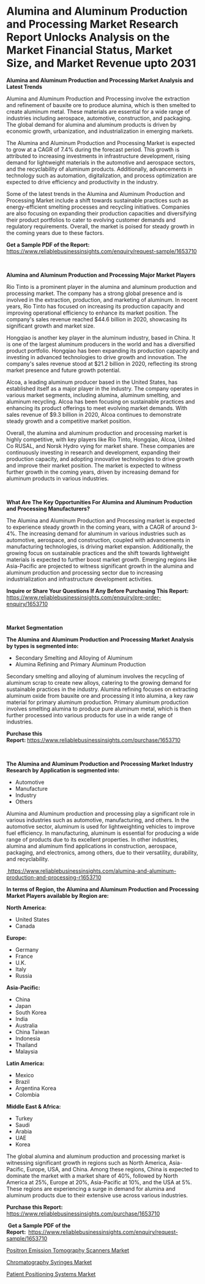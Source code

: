 <p><h1>Alumina and Aluminum Production and Processing Market Research Report Unlocks Analysis on the Market Financial Status, Market Size, and Market Revenue upto 2031</h1></p><p><strong>Alumina and Aluminum Production and Processing Market Analysis and Latest Trends</strong></p>
<p><p>Alumina and Aluminum Production and Processing involve the extraction and refinement of bauxite ore to produce alumina, which is then smelted to create aluminum metal. These materials are essential for a wide range of industries including aerospace, automotive, construction, and packaging. The global demand for alumina and aluminum products is driven by economic growth, urbanization, and industrialization in emerging markets.</p><p>The Alumina and Aluminum Production and Processing Market is expected to grow at a CAGR of 7.4% during the forecast period. This growth is attributed to increasing investments in infrastructure development, rising demand for lightweight materials in the automotive and aerospace sectors, and the recyclability of aluminum products. Additionally, advancements in technology such as automation, digitalization, and process optimization are expected to drive efficiency and productivity in the industry.</p><p>Some of the latest trends in the Alumina and Aluminum Production and Processing Market include a shift towards sustainable practices such as energy-efficient smelting processes and recycling initiatives. Companies are also focusing on expanding their production capacities and diversifying their product portfolios to cater to evolving customer demands and regulatory requirements. Overall, the market is poised for steady growth in the coming years due to these factors.</p></p>
<p><strong>Get a Sample PDF of the Report:&nbsp;</strong> <a href="https://www.reliablebusinessinsights.com/enquiry/request-sample/1653710">https://www.reliablebusinessinsights.com/enquiry/request-sample/1653710</a></p>
<p>&nbsp;</p>
<p><strong>Alumina and Aluminum Production and Processing Major Market Players</strong></p>
<p><p>Rio Tinto is a prominent player in the alumina and aluminum production and processing market. The company has a strong global presence and is involved in the extraction, production, and marketing of aluminum. In recent years, Rio Tinto has focused on increasing its production capacity and improving operational efficiency to enhance its market position. The company's sales revenue reached $44.6 billion in 2020, showcasing its significant growth and market size.</p><p>Hongqiao is another key player in the aluminum industry, based in China. It is one of the largest aluminum producers in the world and has a diversified product portfolio. Hongqiao has been expanding its production capacity and investing in advanced technologies to drive growth and innovation. The company's sales revenue stood at $21.2 billion in 2020, reflecting its strong market presence and future growth potential.</p><p>Alcoa, a leading aluminum producer based in the United States, has established itself as a major player in the industry. The company operates in various market segments, including alumina, aluminum smelting, and aluminum recycling. Alcoa has been focusing on sustainable practices and enhancing its product offerings to meet evolving market demands. With sales revenue of $9.3 billion in 2020, Alcoa continues to demonstrate steady growth and a competitive market position.</p><p>Overall, the alumina and aluminum production and processing market is highly competitive, with key players like Rio Tinto, Hongqiao, Alcoa, United Co RUSAL, and Norsk Hydro vying for market share. These companies are continuously investing in research and development, expanding their production capacity, and adopting innovative technologies to drive growth and improve their market position. The market is expected to witness further growth in the coming years, driven by increasing demand for aluminum products in various industries.</p></p>
<p>&nbsp;</p>
<p><strong>What Are The Key Opportunities For Alumina and Aluminum Production and Processing Manufacturers?</strong></p>
<p><p>The Alumina and Aluminum Production and Processing market is expected to experience steady growth in the coming years, with a CAGR of around 3-4%. The increasing demand for aluminum in various industries such as automotive, aerospace, and construction, coupled with advancements in manufacturing technologies, is driving market expansion. Additionally, the growing focus on sustainable practices and the shift towards lightweight materials is expected to further boost market growth. Emerging regions like Asia-Pacific are projected to witness significant growth in the alumina and aluminum production and processing sector due to increasing industrialization and infrastructure development activities.</p></p>
<p><strong>Inquire or Share Your Questions If Any Before Purchasing This Report:</strong> <a href="https://www.reliablebusinessinsights.com/enquiry/pre-order-enquiry/1653710">https://www.reliablebusinessinsights.com/enquiry/pre-order-enquiry/1653710</a></p>
<p>&nbsp;</p>
<p><strong>Market Segmentation</strong></p>
<p><strong>The Alumina and Aluminum Production and Processing Market Analysis by types is segmented into:</strong></p>
<p><ul><li>Secondary Smelting and Alloying of Aluminum</li><li>Alumina Refining and Primary Aluminum Production</li></ul></p>
<p><p>Secondary smelting and alloying of aluminum involves the recycling of aluminum scrap to create new alloys, catering to the growing demand for sustainable practices in the industry. Alumina refining focuses on extracting aluminum oxide from bauxite ore and processing it into alumina, a key raw material for primary aluminum production. Primary aluminum production involves smelting alumina to produce pure aluminum metal, which is then further processed into various products for use in a wide range of industries.</p></p>
<p><strong>Purchase this Report:&nbsp;</strong><a href="https://www.reliablebusinessinsights.com/purchase/1653710">https://www.reliablebusinessinsights.com/purchase/1653710</a></p>
<p>&nbsp;</p>
<p><strong>The Alumina and Aluminum Production and Processing Market Industry Research by Application is segmented into:</strong></p>
<p><ul><li>Automotive</li><li>Manufacture</li><li>Industry</li><li>Others</li></ul></p>
<p><p>Alumina and Aluminum production and processing play a significant role in various industries such as automotive, manufacturing, and others. In the automotive sector, aluminum is used for lightweighting vehicles to improve fuel efficiency. In manufacturing, aluminum is essential for producing a wide range of products due to its excellent properties. In other industries, alumina and aluminum find applications in construction, aerospace, packaging, and electronics, among others, due to their versatility, durability, and recyclability.</p></p>
<p><a href="https://www.reliablebusinessinsights.com/alumina-and-aluminum-production-and-processing-r1653710">&nbsp;https://www.reliablebusinessinsights.com/alumina-and-aluminum-production-and-processing-r1653710</a></p>
<p><strong>In terms of Region, the Alumina and Aluminum Production and Processing Market Players available by Region are:</strong></p>
<p>
    <p> <strong> North America: </strong>
        <ul>
            <li>United States</li>
            <li>Canada</li>
        </ul>
        </p> 
    <p> <strong> Europe: </strong>
        <ul>
            <li>Germany</li>
            <li>France</li>
            <li>U.K.</li>
            <li>Italy</li>
            <li>Russia</li>
        </ul>
        </p> 
    <p> <strong> Asia-Pacific: </strong>
        <ul>
            <li>China</li>
            <li>Japan</li>
            <li>South Korea</li>
            <li>India</li>
            <li>Australia</li>
            <li>China Taiwan</li>
            <li>Indonesia</li>
            <li>Thailand</li>
            <li>Malaysia</li>
        </ul>
        </p> 
    <p> <strong> Latin America: </strong>
        <ul>
            <li>Mexico</li>
            <li>Brazil</li>
            <li>Argentina Korea</li>
            <li>Colombia</li>
        </ul>
        </p> 
    <p> <strong> Middle East & Africa: </strong>
        <ul>
            <li>Turkey</li>
            <li>Saudi</li>
            <li>Arabia</li>
            <li>UAE</li>
            <li>Korea</li>
        </ul>
    </p>
    </p>
<p><p>The global alumina and aluminum production and processing market is witnessing significant growth in regions such as North America, Asia-Pacific, Europe, USA, and China. Among these regions, China is expected to dominate the market with a market share of 40%, followed by North America at 25%, Europe at 20%, Asia-Pacific at 10%, and the USA at 5%. These regions are experiencing a surge in demand for alumina and aluminum products due to their extensive use across various industries.</p></p>
<p><strong>Purchase this Report: </strong><a href="https://www.reliablebusinessinsights.com/purchase/1653710">https://www.reliablebusinessinsights.com/purchase/1653710</a></p>
<p>&nbsp;<strong>Get a Sample PDF of the Report:&nbsp;&nbsp;</strong><a href="https://www.reliablebusinessinsights.com/enquiry/request-sample/1653710">https://www.reliablebusinessinsights.com/enquiry/request-sample/1653710</a></p>
<p><strong></strong></p>
<p><p><a href="https://github.com/khadijahesham19/Market-Research-Report-List-1/blob/main/positron-emission-tomography-scanners-market.md">Positron Emission Tomography Scanners Market</a></p><p><a href="https://github.com/mhrnetwork1/Market-Research-Report-List-1/blob/main/chromatography-syringes-market.md">Chromatography Syringes Market</a></p><p><a href="https://github.com/suitykhatun12/Market-Research-Report-List-1/blob/main/patient-positioning-systems-market.md">Patient Positioning Systems Market</a></p></p>
